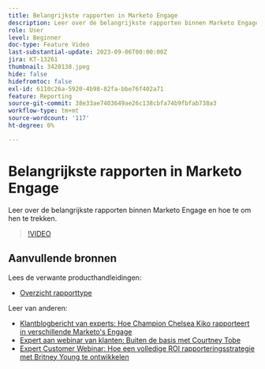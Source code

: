 ```yaml
---
title: Belangrijkste rapporten in Marketo Engage
description: Leer over de belangrijkste rapporten binnen Marketo Engage en hoe te om hen te trekken.
role: User
level: Beginner
doc-type: Feature Video
last-substantial-update: 2023-09-06T00:00:00Z
jira: KT-13261
thumbnail: 3420138.jpeg
hide: false
hidefromtoc: false
exl-id: 6110c26a-5920-4b98-82fa-bbe76f402a71
feature: Reporting
source-git-commit: 38e33ae7403649ae26c138cbfa74b9fbfab738a3
workflow-type: tm+mt
source-wordcount: '117'
ht-degree: 0%

---
```


# Belangrijkste rapporten in Marketo Engage

Leer over de belangrijkste rapporten binnen Marketo Engage en hoe te om hen te trekken.

>[!VIDEO](https://video.tv.adobe.com/v/3420138/?learn=on)

## Aanvullende bronnen

Lees de verwante producthandleidingen:

* [Overzicht rapporttype](https://experienceleague.adobe.com/docs/marketo/using/product-docs/reporting/basic-reporting/report-types/report-type-overview.html?lang=en)

Leer van anderen:

* [Klantblogbericht van experts: Hoe Champion Chelsea Kiko rapporteert in verschillende Marketo&#39;s Engage](https://nation.marketo.com/t5/product-blogs/how-marketo-champion-chelsea-kiko-reports-in-various-marketo/ba-p/242627)
* [Expert aan webinar van klanten: Buiten de basis met Courtney Tobe](https://nation.marketo.com/t5/product-blogs/on-demand-webinar-beyond-the-basics-marketo-reporting/ba-p/302116)
* [Expert Customer Webinar: Hoe een volledige ROI rapporteringsstrategie met Britney Young te ontwikkelen](https://nation.marketo.com/t5/product-blogs/on-demand-webinar-rounding-out-your-reporting-how-to-build-a/ba-p/319082)
